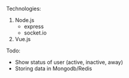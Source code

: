 Technologies:
1. Node.js
    - express
    - socket.io  
2. Vue.js

Todo:
- Show status of user (active, inactive, away)
- Storing data in Mongodb/Redis
